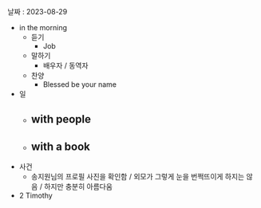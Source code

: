 날짜 : 2023-08-29
- in the morning
	- 듣기
		- Job
	- 말하기
		-  배우자 / 동역자 
	- 찬양
		- Blessed be your name
- 일
	- with people
		- 
	- with a book
		- 
- 사건
	- 송지원님의 프로필 사진을 확인함 / 외모가 그렇게 눈을 번쩍뜨이게 하지는 않음 / 하지만 충분히 아름다움
- 2 Timothy
